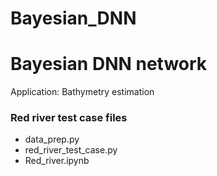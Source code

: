 # Bayesian_DNN

Bayesian DNN network
======================
Application: Bathymetry estimation

### Red river test case files

- data_prep.py
- red_river_test_case.py
- Red_river.ipynb
